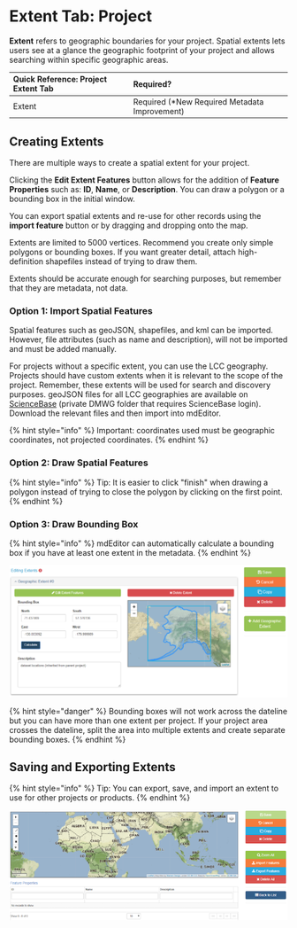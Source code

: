 # Extent Tab: Project

**Extent** refers to geographic boundaries for your project. Spatial extents lets users see at a glance the geographic footprint of your project and allows searching within specific geographic areas.

| Quick Reference: Project Extent Tab | Required? |
| :--- | :--- |
| Extent | Required \(\*New Required Metadata Improvement\) |

## Creating Extents

There are multiple ways to create a spatial extent for your project.

Clicking the **Edit Extent Features** button allows for the addition of **Feature Properties** such as: **ID**, **Name**, or **Description**. You can draw a polygon or a bounding box in the initial window.

You can export spatial extents and re-use for other records using the **import feature** button or by dragging and dropping onto the map.

Extents are limited to 5000 vertices. Recommend you create only simple polygons or bounding boxes. If you want greater detail, attach high-definition shapefiles instead of trying to draw them.

Extents should be accurate enough for searching purposes, but remember that they are metadata, not data.

### Option 1: Import Spatial Features

Spatial features such as geoJSON, shapefiles, and kml can be imported. However, file attributes \(such as name and description\), will not be imported and must be added manually.

For projects without a specific extent, you can use the LCC geography. Projects should have custom extents when it is relevant to the scope of the project. Remember, these extents will be used for search and discovery purposes. geoJSON files for all LCC geographies are available on [ScienceBase](https://www.sciencebase.gov/catalog/item/5bd7c96fe4b0b3fc5ce82d44) \(private DMWG folder that requires ScienceBase login\). Download the relevant files and then import into mdEditor.

{% hint style="info" %}
Important: coordinates used must be geographic coordinates, not projected coordinates.
{% endhint %}

### Option 2: Draw Spatial Features

{% hint style="info" %}
Tip: It is easier to click "finish" when drawing a polygon instead of trying to close the polygon by clicking on the first point.
{% endhint %}

### Option 3: Draw Bounding Box

{% hint style="info" %}
mdEditor can automatically calculate a bounding box if you have at least one extent in the metadata.
{% endhint %}

![](../.gitbook/assets/extent_boundingbox-2.PNG)

{% hint style="danger" %}
Bounding boxes will not work across the dateline but you can have more than one extent per project. If your project area crosses the dateline, split the area into multiple extents and create separate bounding boxes.
{% endhint %}

## Saving and Exporting Extents

{% hint style="info" %}
Tip: You can export, save, and import an extent to use for other projects or products.
{% endhint %}

![](../.gitbook/assets/edit_extent_page.png)

